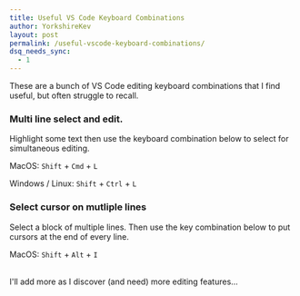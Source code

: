 ```yaml
---
title: Useful VS Code Keyboard Combinations
author: YorkshireKev
layout: post
permalink: /useful-vscode-keyboard-combinations/
dsq_needs_sync:
  - 1
---
```

These are a bunch of VS Code editing keyboard combinations that I find useful, but often struggle to recall.

### Multi line select and edit. ###
Highlight some text then use the keyboard combination below to select for simultaneous editing.
<p>MacOS: <code class="highlight">Shift</code> +
<code class="highlight">Cmd</code> +
<code class="highlight">L</code></p>

<p>Windows / Linux:  <code class="highlight">Shift</code> +
<code class="highlight">Ctrl</code> +
<code class="highlight">L</code></p>

### Select cursor on mutliple lines ###
Select a block of multiple lines. Then use the key combination below to put cursors at the end of every line.
<p>MacOS: <code class="highlight">Shift</code> +
<code class="highlight">Alt</code> +
<code class="highlight">I</code></p>
<br>
I'll add more as I discover (and need) more editing features...